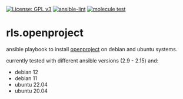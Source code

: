 [![License: GPL v3](https://img.shields.io/badge/License-GPL%20v3-blue.svg)](http://www.gnu.org/licenses/gpl-3.0)
[![ansible-lint](https://github.com/Rosa-Luxemburgstiftung-Berlin/rls.openproject/actions/workflows/lint.yml/badge.svg)](https://github.com/Rosa-Luxemburgstiftung-Berlin/rls.openproject/actions/workflows/lint.yml)
[![molecule test](https://github.com/Rosa-Luxemburgstiftung-Berlin/rls.openproject/actions/workflows/molecule.yml/badge.svg)](https://github.com/Rosa-Luxemburgstiftung-Berlin/rls.openproject/actions/workflows/molecule.yml)

# rls.openproject
ansible playbook to install [openproject](https://www.openproject.org/) on debian and ubuntu systems.

currently tested with different ansible versions (2.9 - 2.15) and:
 * debian 12
 * debian 11
 * ubuntu 22.04
 * ubuntu 20.04

